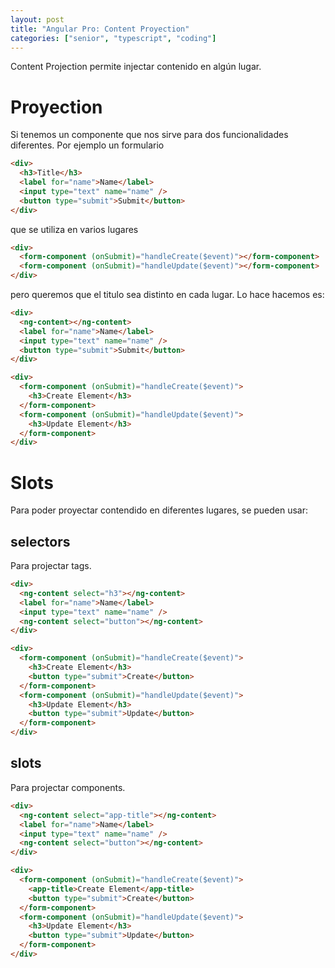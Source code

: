 ```yaml
---
layout: post
title: "Angular Pro: Content Proyection"
categories: ["senior", "typescript", "coding"]
---
```


Content Projection permite injectar contenido en algún lugar.<!--more-->

# Proyection

Si tenemos un componente que nos sirve para dos funcionalidades diferentes. Por ejemplo un formulario

```html
<div>
  <h3>Title</h3>
  <label for="name">Name</label>
  <input type="text" name="name" />
  <button type="submit">Submit</button>
</div>
```

que se utiliza en varios lugares

```html
<div>
  <form-component (onSubmit)="handleCreate($event)"></form-component>
  <form-component (onSubmit)="handleUpdate($event)"></form-component>
</div>
```

pero queremos que el titulo sea distinto en cada lugar. Lo hace hacemos es:

```html
<div>
  <ng-content></ng-content>
  <label for="name">Name</label>
  <input type="text" name="name" />
  <button type="submit">Submit</button>
</div>
```

```html
<div>
  <form-component (onSubmit)="handleCreate($event)">
    <h3>Create Element</h3>
  </form-component>
  <form-component (onSubmit)="handleUpdate($event)">
    <h3>Update Element</h3>
  </form-component>
</div>
```

# Slots
Para poder proyectar contendido en diferentes lugares, se pueden usar:

## selectors
Para projectar tags.
```html
<div>
  <ng-content select="h3"></ng-content>
  <label for="name">Name</label>
  <input type="text" name="name" />
  <ng-content select="button"></ng-content>
</div>
```

```html
<div>
  <form-component (onSubmit)="handleCreate($event)">
    <h3>Create Element</h3>
    <button type="submit">Create</button>
  </form-component>
  <form-component (onSubmit)="handleUpdate($event)">
    <h3>Update Element</h3>
    <button type="submit">Update</button>
  </form-component>
</div>
```

## slots
Para projectar components.
```html
<div>
  <ng-content select="app-title"></ng-content>
  <label for="name">Name</label>
  <input type="text" name="name" />
  <ng-content select="button"></ng-content>
</div>
```

```html
<div>
  <form-component (onSubmit)="handleCreate($event)">
    <app-title>Create Element</app-title>
    <button type="submit">Create</button>
  </form-component>
  <form-component (onSubmit)="handleUpdate($event)">
    <h3>Update Element</h3>
    <button type="submit">Update</button>
  </form-component>
</div>
```